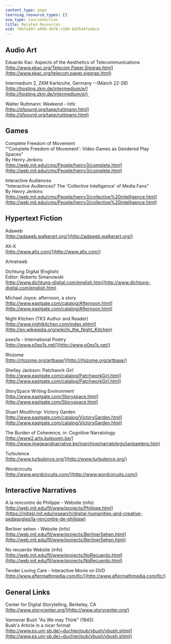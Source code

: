 ```yaml
---
content_type: page
learning_resource_types: []
ocw_type: CourseSection
title: Related Resources
uid: f8bfa497-e09b-4b76-c1b6-bd3544feebce
---
```


Audio Art
---------

Eduardo Kac: Aspects of the Aesthetics of Telecommunications  
[http://www.ekac.org/Telecom.Paper.Siggrap.html](http://www.ekac.org/telecom.paper.siggrap.html)

Intermedium 2, ZKM Karlsruhe, Germany --(March 22-28)  
[http://hosting.zkm.de/intermedium/e/](http://hosting.zkm.de/intermedium/e/) 

Walter Ruttmann: Weekend - Info  
[http://sfsound.org/tape/ruttmann.html](http://sfsound.org/tape/ruttmann.html)

Games
-----

Complete Freedom of Movement  
"'Complete Freedom of Movement': Video Games as Gendered Play Spaces"  
By Henry Jenkins  
[http://web.mit.edu/cms/People/henry3/complete.html](http://web.mit.edu/cms/People/henry3/complete.html)

Interactive Audiences  
"Interactive Audiences? The 'Collective Intelligence' of Media Fans"  
By Henry Jenkins  
[http://web.mit.edu/cms/People/henry3/collective%20intelligence.html](http://web.mit.edu/cms/People/henry3/collective%20intelligence.html)

Hypertext Fiction
-----------------

Adaweb  
[http://adaweb.walkerart.org/](http://adaweb.walkerart.org/)

Alt-X  
[http://www.altx.com/](http://www.altx.com/)

Artnetweb

Dichtung Digital (English)  
Editor: Roberto Simanowski  
[http://www.dichtung-digital.com/english.htm](http://www.dichtung-digital.com/english.htm)

Michael Joyce: afternoon, a story  
[http://www.eastgate.com/catalog/Afternoon.html](http://www.eastgate.com/catalog/Afternoon.html)

Night Kitchen (TK3 Author and Reader)  
[http://www.nightkitchen.com/index.phtml](http://en.wikipedia.org/wiki/In_the_Night_Kitchen)

poes1s - International Poetry  
[http://www.p0es1s.net/](http://www.p0es1s.net/)

Rhizome  
[http://rhizome.org/artbase/](http://rhizome.org/artbase/)

Shelley Jackson: Patchwork Girl  
[http://www.eastgate.com/catalog/PatchworkGirl.html](http://www.eastgate.com/catalog/PatchworkGirl.html)

StorySpace Writing Environment  
[http://www.eastgate.com/Storyspace.html](http://www.eastgate.com/Storyspace.html)

Stuart Moulthrop: Victory Garden  
[http://www.eastgate.com/catalog/VictoryGarden.html](http://www.eastgate.com/catalog/VictoryGarden.html)

The Burden of Coherence, in: Cognitive Narratology  
[http://www2.arts.kuleuven.be/](http://www.imageandnarrative.be/inarchive/narratology/janbaetens.htm)

Turbulence  
[http://www.turbulence.org/](http://www.turbulence.org/)

Wordcircuits  
[http://www.wordcircuits.com/](http://www.wordcircuits.com/)

Interactive Narratives
----------------------

A la rencontre de Philippe - Website (info)  
[http://web.mit.edu/fll/www/projects/Philippe.html](https://mitgsl.mit.edu/research/digital-humanities-and-creative-pedagogies/la-rencontre-de-philippe)

Berliner sehen - Website (info)  
[http://web.mit.edu/fll/www/projects/BerlinerSehen.html](http://web.mit.edu/fll/www/projects/BerlinerSehen.html)

No recuerdo Website (info)  
[http://web.mit.edu/fll/www/projects/NoRecuerdo.html](http://web.mit.edu/fll/www/projects/NoRecuerdo.html)

Tender Loving Care - Interactive Movie on DVD  
[http://www.aftermathmedia.com/tlc/](http://www.aftermathmedia.com/tlc/)

General Links
-------------

Center for Digital Storytelling, Berkeley, CA  
[http://www.storycenter.org/](http://www.storycenter.org/)

Vannevar Bush "As We may Think" (1945)  
Bush's Article in a nicer format  
[http://www.ps.uni-sb.de/~duchier/pub/vbush/vbush.shtml](http://www.ps.uni-sb.de/~duchier/pub/vbush/vbush.shtml)